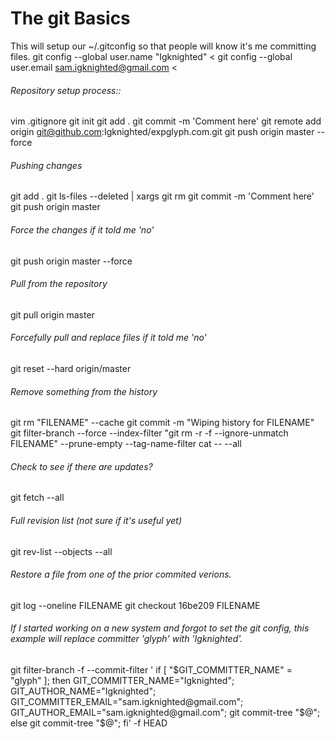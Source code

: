 The git Basics
==============


This will setup our ~/.gitconfig  so that people will know it's me committing files.
git config --global user.name "Igknighted" <
git config --global user.email sam.igknighted@gmail.com <

###### Repository setup process::
vim .gitignore
git init
git add .
git commit -m 'Comment here'
git remote add origin git@github.com:Igknighted/expglyph.com.git
git push origin master --force

###### Pushing changes
git add .
git ls-files --deleted | xargs git rm
git commit -m 'Comment here'
git push origin master

###### Force the changes if it told me 'no'
git push origin master --force

###### Pull from the repository
git pull origin master

###### Forcefully pull and replace files if it told me 'no'
git reset --hard origin/master

###### Remove something from the history
git rm "FILENAME" --cache
git commit -m "Wiping history for FILENAME"
git filter-branch --force --index-filter "git rm -r -f --ignore-unmatch FILENAME" --prune-empty --tag-name-filter cat -- --all

###### Check to see if there are updates?
git fetch --all

###### Full revision list (not sure if it's useful yet)
git rev-list --objects --all

###### Restore a file from one of the prior commited verions.
git log --oneline FILENAME
git checkout 16be209 FILENAME

###### If I started working on a new system and forgot to set the git config, this example will replace committer 'glyph' with 'Igknighted'.
git filter-branch -f --commit-filter '
        if [ "$GIT_COMMITTER_NAME" = "glyph" ];
        then
                GIT_COMMITTER_NAME="Igknighted";
                GIT_AUTHOR_NAME="Igknighted";
                GIT_COMMITTER_EMAIL="sam.igknighted@gmail.com";
                GIT_AUTHOR_EMAIL="sam.igknighted@gmail.com";
                git commit-tree "$@";
        else
                git commit-tree "$@";
        fi' -f HEAD
